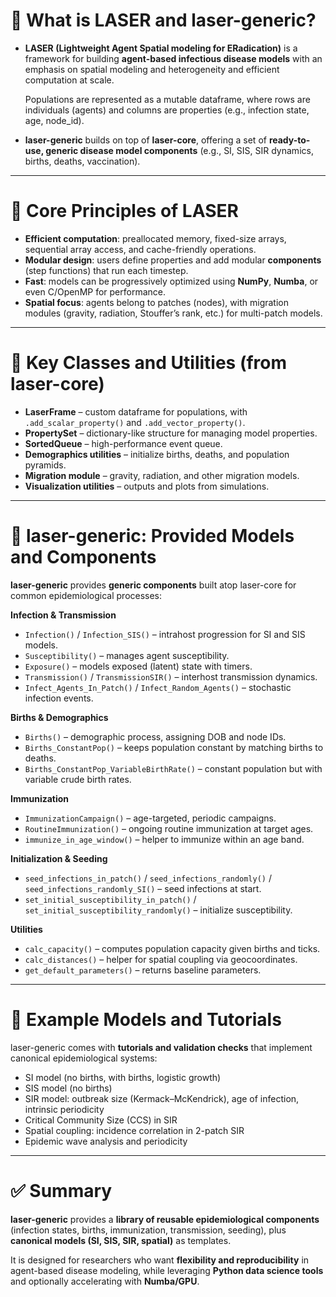 🔹 What is LASER and laser-generic?
===================================

- **LASER (Lightweight Agent Spatial modeling for ERadication)** is a framework for building
  **agent-based infectious disease models** with an emphasis on spatial modeling and heterogeneity
  and efficient computation at scale.

  Populations are represented as a mutable dataframe, where rows are individuals (agents)
  and columns are properties (e.g., infection state, age, node_id).

- **laser-generic** builds on top of **laser-core**, offering a set of
  **ready-to-use, generic disease model components** (e.g., SI, SIS, SIR dynamics, births, deaths, vaccination).

---

🔹 Core Principles of LASER
===========================

- **Efficient computation**: preallocated memory, fixed-size arrays, sequential array access, and cache-friendly operations.
- **Modular design**: users define properties and add modular **components** (step functions) that run each timestep.
- **Fast**: models can be progressively optimized using **NumPy**, **Numba**, or even C/OpenMP for performance.
- **Spatial focus**: agents belong to patches (nodes), with migration modules (gravity, radiation, Stouffer’s rank, etc.) for multi-patch models.

---

🔹 Key Classes and Utilities (from laser-core)
=============================================

- **LaserFrame** – custom dataframe for populations, with `.add_scalar_property()` and `.add_vector_property()`.
- **PropertySet** – dictionary-like structure for managing model properties.
- **SortedQueue** – high-performance event queue.
- **Demographics utilities** – initialize births, deaths, and population pyramids.
- **Migration module** – gravity, radiation, and other migration models.
- **Visualization utilities** – outputs and plots from simulations.

---

🔹 laser-generic: Provided Models and Components
===============================================

**laser-generic** provides **generic components** built atop laser-core for common epidemiological processes:

**Infection & Transmission**

- ``Infection()`` / ``Infection_SIS()`` – intrahost progression for SI and SIS models.
- ``Susceptibility()`` – manages agent susceptibility.
- ``Exposure()`` – models exposed (latent) state with timers.
- ``Transmission()`` / ``TransmissionSIR()`` – interhost transmission dynamics.
- ``Infect_Agents_In_Patch()`` / ``Infect_Random_Agents()`` – stochastic infection events.

**Births & Demographics**

- ``Births()`` – demographic process, assigning DOB and node IDs.
- ``Births_ConstantPop()`` – keeps population constant by matching births to deaths.
- ``Births_ConstantPop_VariableBirthRate()`` – constant population but with variable crude birth rates.

**Immunization**

- ``ImmunizationCampaign()`` – age-targeted, periodic campaigns.
- ``RoutineImmunization()`` – ongoing routine immunization at target ages.
- ``immunize_in_age_window()`` – helper to immunize within an age band.

**Initialization & Seeding**

- ``seed_infections_in_patch()`` / ``seed_infections_randomly()`` / ``seed_infections_randomly_SI()`` – seed infections at start.
- ``set_initial_susceptibility_in_patch()`` / ``set_initial_susceptibility_randomly()`` – initialize susceptibility.

**Utilities**

- ``calc_capacity()`` – computes population capacity given births and ticks.
- ``calc_distances()`` – helper for spatial coupling via geocoordinates.
- ``get_default_parameters()`` – returns baseline parameters.

---

🔹 Example Models and Tutorials
===============================

laser-generic comes with **tutorials and validation checks** that implement canonical epidemiological systems:

- SI model (no births, with births, logistic growth)
- SIS model (no births)
- SIR model: outbreak size (Kermack–McKendrick), age of infection, intrinsic periodicity
- Critical Community Size (CCS) in SIR
- Spatial coupling: incidence correlation in 2-patch SIR
- Epidemic wave analysis and periodicity

---

✅ Summary
==========

**laser-generic** provides a **library of reusable epidemiological components** (infection states, births,
immunization, transmission, seeding), plus **canonical models (SI, SIS, SIR, spatial)** as templates.

It is designed for researchers who want **flexibility and reproducibility** in agent-based disease modeling,
while leveraging **Python data science tools** and optionally accelerating with **Numba/GPU**.
